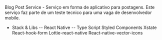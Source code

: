 Blog Post Service
    - Serviço em forma de aplicativo para postagens.
      Este serviço faz parte de um teste tecnico para uma vaga de desenvolvedor mobile.
   -  Stack & Libs
      -- React Native
      -- Type Script
      Styled Components
      Xstate
      React-hook-form
      Lottie-react-native
      React-native-vector-icons
